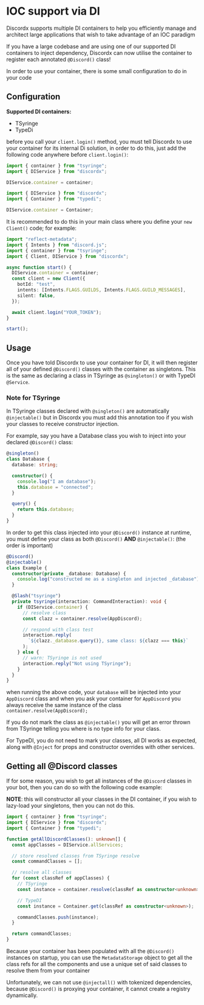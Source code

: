 # IOC support via DI

Discordx supports multiple DI containers to help you efficiently manage and architect large applications that wish to take advantage of an IOC paradigm

If you have a large codebase and are using one of our supported DI containers to inject dependency, Discordx can now utilise the container
to register each annotated `@Discord()` class!

In order to use your container, there is some small configuration to do in your code

## Configuration

**Supported DI containers:**

- TSyringe
- TypeDi

before you call your `client.login()` method, you must tell Discordx to use your container for its internal Di solution,
in order to do this, just add the following code anywhere before `client.login()`:

```ts title="TSyringe"
import { container } from "tsyringe";
import { DIService } from "discordx";

DIService.container = container;
```

```ts title="TypeDi"
import { DIService } from "discordx";
import { Container } from "typedi";

DIService.container = Container;
```

It is recommended to do this in your main class where you define your `new Client()` code; for example:

```ts
import "reflect-metadata";
import { Intents } from "discord.js";
import { container } from "tsyringe";
import { Client, DIService } from "discordx";

async function start() {
  DIService.container = container;
  const client = new Client({
    botId: "test",
    intents: [Intents.FLAGS.GUILDS, Intents.FLAGS.GUILD_MESSAGES],
    silent: false,
  });

  await client.login("YOUR_TOKEN");
}

start();
```

## Usage

Once you have told Discordx to use your container for DI, it will then register all of your defined `@Discord()` classes
with the container as singletons. This is the same as declaring a class in TSyringe as `@singleton()` or with TypeDI `@Service`.

### Note for TSyringe

In TSyringe classes declared with `@singleton()` are automatically `@injectable()` but in Discordx you must add
this annotation too if you wish your classes to receive constructor injection.

For example, say you have a Database class you wish to inject into your declared `@Discord()` class:

```ts
@singleton()
class Database {
  database: string;

  constructor() {
    console.log("I am database");
    this.database = "connected";
  }

  query() {
    return this.database;
  }
}
```

In order to get this class injected into your `@Discord()` instance at runtime, you must define your class as
both `@Discord()` **AND** `@injectable()`: (the order is important)

```ts
@Discord()
@injectable()
class Example {
  constructor(private _database: Database) {
    console.log("constructed me as a singleton and injected _database");
  }

  @Slash("tsyringe")
  private tsyringe(interaction: CommandInteraction): void {
    if (DIService.container) {
      // resolve class
      const clazz = container.resolve(AppDiscord);

      // respond with class test
      interaction.reply(
        `${clazz._database.query()}, same class: ${clazz === this}`
      );
    } else {
      // warn: TSyringe is not used
      interaction.reply("Not using TSyringe");
    }
  }
}
```

when running the above code, your `database` will be injected into your `AppDiscord` class and when you ask your
container for `AppDiscord` you always receive the same instance of the class `container.resolve(AppDiscord);`

If you do not mark the class as `@injectable()` you will get an error thrown from TSyringe telling you where is no
type info for your class.

For TypeDI, you do not need to mark your classes, all DI works as expected, along with `@Inject` for props and constructor overrides with other services.

## Getting all @Discord classes

If for some reason, you wish to get all instances of the `@Discord` classes in your bot, then you can do so with the
following code example:

**NOTE**: this will constructor all your classes in the DI container, if you wish to lazy-load your singletons, then you can not do this.

```ts
import { container } from "tsyringe";
import { DIService } from "discordx";
import { Container } from "typedi";

function getAllDiscordClasses(): unknown[] {
  const appClasses = DIService.allServices;

  // store resolved classes from TSyringe resolve
  const commandClasses = [];

  // resolve all classes
  for (const classRef of appClasses) {
    // TSyringe
    const instance = container.resolve(classRef as constructor<unknown>);

    // TypeDI
    const instance = Container.get(classRef as constructor<unknown>);

    commandClasses.push(instance);
  }

  return commandClasses;
}
```

Because your container has been populated with all the `@Discord()` instances on startup, you can use
the `MetadataStorage` object to get all the class refs for all the components and use a unique set of said classes to
resolve them from your container

Unfortunately, we can not use `@injectall()` with tokenized dependencies, because `@Discord()` is proxying your container, it cannot create a registry dynamically.
